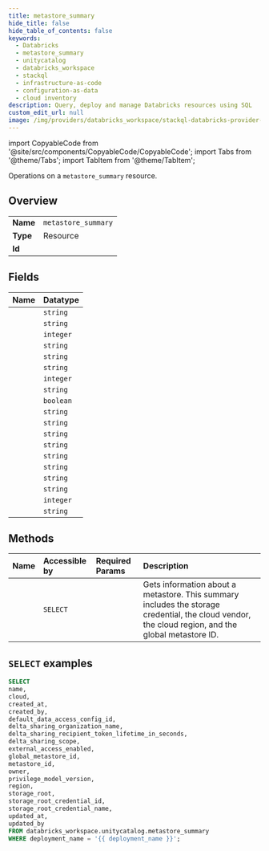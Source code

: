 ```yaml
---
title: metastore_summary
hide_title: false
hide_table_of_contents: false
keywords:
  - Databricks
  - metastore_summary
  - unitycatalog
  - databricks_workspace
  - stackql
  - infrastructure-as-code
  - configuration-as-data
  - cloud inventory
description: Query, deploy and manage Databricks resources using SQL
custom_edit_url: null
image: /img/providers/databricks_workspace/stackql-databricks-provider-featured-image.png
---
```


import CopyableCode from '@site/src/components/CopyableCode/CopyableCode';
import Tabs from '@theme/Tabs';
import TabItem from '@theme/TabItem';

Operations on a <code>metastore_summary</code> resource.  

## Overview
<table><tbody>
<tr><td><b>Name</b></td><td><code>metastore_summary</code></td></tr>
<tr><td><b>Type</b></td><td>Resource</td></tr>
<tr><td><b>Id</b></td><td><CopyableCode code="databricks_workspace.unitycatalog.metastore_summary" /></td></tr>
</tbody></table>

## Fields
| Name | Datatype |
|:-----|:---------|
| <CopyableCode code="name" /> | `string` |
| <CopyableCode code="cloud" /> | `string` |
| <CopyableCode code="created_at" /> | `integer` |
| <CopyableCode code="created_by" /> | `string` |
| <CopyableCode code="default_data_access_config_id" /> | `string` |
| <CopyableCode code="delta_sharing_organization_name" /> | `string` |
| <CopyableCode code="delta_sharing_recipient_token_lifetime_in_seconds" /> | `integer` |
| <CopyableCode code="delta_sharing_scope" /> | `string` |
| <CopyableCode code="external_access_enabled" /> | `boolean` |
| <CopyableCode code="global_metastore_id" /> | `string` |
| <CopyableCode code="metastore_id" /> | `string` |
| <CopyableCode code="owner" /> | `string` |
| <CopyableCode code="privilege_model_version" /> | `string` |
| <CopyableCode code="region" /> | `string` |
| <CopyableCode code="storage_root" /> | `string` |
| <CopyableCode code="storage_root_credential_id" /> | `string` |
| <CopyableCode code="storage_root_credential_name" /> | `string` |
| <CopyableCode code="updated_at" /> | `integer` |
| <CopyableCode code="updated_by" /> | `string` |

## Methods
| Name | Accessible by | Required Params | Description |
|:-----|:--------------|:----------------|:------------|
| <CopyableCode code="summary" /> | `SELECT` | <CopyableCode code="deployment_name" /> | Gets information about a metastore. This summary includes the storage credential, the cloud vendor, the cloud region, and the global metastore ID. |

## `SELECT` examples

```sql
SELECT
name,
cloud,
created_at,
created_by,
default_data_access_config_id,
delta_sharing_organization_name,
delta_sharing_recipient_token_lifetime_in_seconds,
delta_sharing_scope,
external_access_enabled,
global_metastore_id,
metastore_id,
owner,
privilege_model_version,
region,
storage_root,
storage_root_credential_id,
storage_root_credential_name,
updated_at,
updated_by
FROM databricks_workspace.unitycatalog.metastore_summary
WHERE deployment_name = '{{ deployment_name }}';
```
